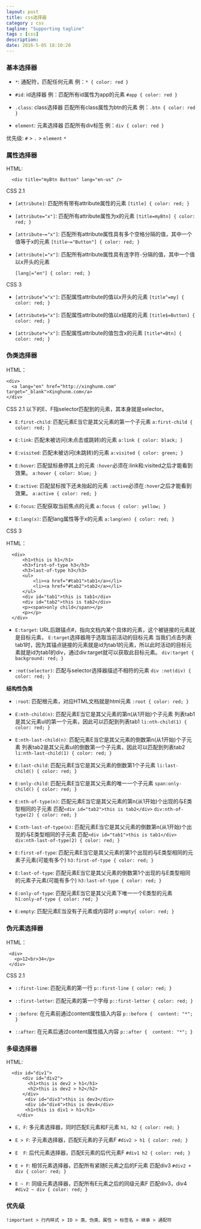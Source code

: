 ```yaml
---
layout: post
title: css选择器
category : css
tagline: "Supporting tagline"
tags : [css]
description: 
date: 2016-5-05 18:10:20
---
```


### 基本选择器

- `*`: 通配符，匹配任何元素
  例：`* { color: red }`

- `#id`: id选择器
  例：匹配所有id属性为app的元素
  `#app { color: red }`

- `.class`: class选择器
  匹配所有class属性为btn的元素
  例：`.btn { color: red }`

- `element`: 元素选择器
  匹配所有div标签
  例：`div { color: red }`

优先级: `#` > `.` > `element` `*`


### 属性选择器

HTML:
```
  <div title="myBtn Button" lang="en-us" />
```
CSS 2.1
- `[attribute]`: 匹配所有带有attribute属性的元素
  `[title] { color: red; }`

- `[attribute="x"]`: 匹配所有attribute属性为x的元素
  `[title=myBtn] { color: red; }`

- `[attribute~="x"]`: 匹配所有attribute属性具有多个空格分隔的值，其中一个值等于x的元素
  `[title~="Button"] { color: red; }`

- `[attribute|="x"]`: 匹配所有attribute属性具有连字符`-`分隔的值，其中一个值以x开头的元素

  `[lang|="en"] { color: red; }`


CSS 3
- `[attribute^="x"]`: 匹配属性attribute的值以x开头的元素
  `[title^=my] { color: red; }`

- `[attribute$="x"]`: 匹配属性attribute的值以x结尾的元素
  `[title$=Button] { color: red; }`

- `[attribute*="x"]`: 匹配属性attribute的值包含x的元素
    `[title*=Btn] { color: red; }`


### 伪类选择器

HTML：
```
<div>
  <a lang="en" href="http://xinghunm.com" target="_blank">Xinghunm.com</a>
</div>
```

CSS 2.1
以下的E、F指selector匹配到的元素，其本身就是selector。

- `E:first-child`: 匹配元素E当它是其父元素的第一个子元素
  `a:first-child { color: red; }`

- `E:link`: 匹配未被访问(未点击或跳转)的元素
  `a:link { color: black; }`

- `E:visited`: 匹配未被访问(未跳转)的元素
  `a:visited { color: green; }`

- `E:hover`: 匹配鼠标悬停其上的元素
  `:hover`必须在:link和:visited之后才能看到效果。
  `a:hover { color: blue; }`

- `E:active`: 匹配鼠标按下还未抬起的元素
  `:active`必须在`:hover`之后才能看到效果。
  `a:active { color: red; }`

- `E:focus`: 匹配获取当前焦点的元素
  `a:focus { color: yellow; }`

- `E:lang(x)`: 匹配lang属性等于x的元素
  `a:lang(en) { color: red; }`


CSS 3

HTML：
```
  <div>
      <h1>this is h1</h1>
      <h3>first-of-type h3</h3>
      <h3>last-of-type h3</h3>
      <ul>
          <li><a href="#tab1">tab1</a></li>
          <li><a href="#tab2">tab2</a></li>
      </ul>
      <div id="tab1">this is tab1</div>
      <div id="tab2">this is tab2</div>
      <p><span>only child</span></p>
      <p></p>
  </div>
```

- `E:target`: URL后跟锚点#，指向文档内某个具体的元素，这个被链接的元素就是目标元素，       `E:target`选择器用于选取当前活动的目标元素
  当我们点击列表tab1时，因为其锚点链接的元素就是id为tab1的元素，所以此时活动的目标元素就是id为tab1的div，通过div:target就可以获取此目标元素。
  `div:target { background: red; }`

- `:not(selector)`: 匹配与selector选择器描述不相符的元素
  `div :not(div) { color: red; }`

**结构性伪类**
- `:root`: 匹配根元素，对应HTML文档就是html元素
  `:root { color: red; }`

- `E:nth-child(n)`: 匹配元素E当它是其父元素的第n(从1开始)个子元素
  列表tab1是其父元素ul的第一个元素，因此可以匹配到列表tab1
  `li:nth-child(1) { color: red; }`

- `E:nth-last-child(n)`: 匹配元素E当它是其父元素的倒数第n(从1开始)个子元素
  列表tab2是其父元素ul的倒数第一个子元素，因此可以匹配到列表tab2
  `li:nth-last-child(1) { color: red; }`

- `E:last-child`: 匹配元素E当它是其父元素的倒数第1个子元素
  `li:last-child() { color: red; }`

- `E:only-child`: 匹配元素E当它是其父元素的唯一一个子元素
  `span:only-child() { color: red; }`

- `E:nth-of-type(n)`: 匹配元素E当它是其父元素的第n(从1开始)个出现的与E类型相同的子元素
  匹配`<div id="tab2">this is tab2</div>`
  `div:nth-of-type(2) { color: red; }`

- `E:nth-last-of-type(n)`: 匹配元素E当它是其父元素的倒数第n(从1开始)个出现的与E类型相同的子元素
  匹配`<div id="tab1">this is tab1</div>`
  `div:nth-last-of-type(2) { color: red; }`

- `E:first-of-type`: 匹配元素E当它是其父元素的第1个出现的与E类型相同的元素子元素(可能有多个)
  `h3:first-of-type { color: red; }`

- `E:last-of-type`: 匹配元素E当它是其父元素的倒数第1个出现的与E类型相同的元素子元素(可能有多个)
  `h3:last-of-type { color: red; }`

- `E:only-of-type`: 匹配元素E当它是其父元素下唯一一个E类型的元素
  `h1:only-of-type { color: red; }`

- `E:empty`: 匹配元素E当没有子元素或内容时
  `p:empty{ color: red; }`



### 伪元素选择器

HTML：
```
 <div>
   <p>12<br>34</p>
 </div>
```

CSS 2.1

- `::first-line`: 匹配元素的第一行
  `p::first-line { color: red; }`

- `::first-letter`: 匹配元素的第一个字母
  `p::first-letter { color: red; }`

- `::before`: 在元素前通过content属性插入内容
  `p::before {  content: "*"; }`

- `::after`: 在元素后通过content属性插入内容
  `p::after {  content: "*"; }`


### 多级选择器

HTML:
```
  <div id="div1">
      <div id="div2">
        <h1>this is dev2 > h1</h1>
        <h2>this is dev2 > h2</h2>
      </div>
       <div id="div3">this is dev3</div>
       <div id="div4">this is dev4</div>
       <h1>this is div1 > h1</h1>
    </div>
```
- `E, F`: 多元素选择器，同时匹配E元素和F元素
  `h1, h2 { color: red; }`

- `E > F`: 子元素选择器，匹配E元素的子元素F
  `#div2 > h1 { color: red; }`

- `E  F`: 后代元素选择器，匹配E元素的后代元素F
  `#div1 h2 { color: red; }`

- `E + F`: 相邻元素选择器，匹配所有紧随E元素之后的F元素
  匹配div3
  `#div2 + div { color: red; }`

- `E ~ F`: 同级元素选择器，匹配所有E元素之后的同级元素F
  匹配div3，div4
  `#div2 ~ div { color: red; }`

### 优先级
`!important > 行内样式 > ID > 类、伪类、属性 > 标签名 > 继承 > 通配符`